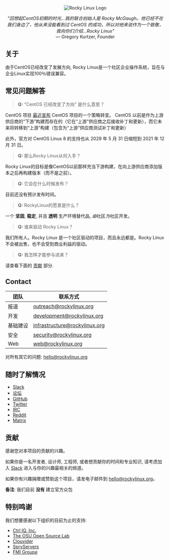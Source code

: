 <p align="center">
<img src="https://media.githubusercontent.com/media/rocky-linux/branding/main/logo-text-light%402x.png" alt="Rocky Linux Logo">
</p>

<p align="center">
<i>"回想起CentOS初期的时光...我的联合创始人是 Rocky McGaugh。他已经不在我们身边了，他从来没能看到过 CentOS 的成功，所以对他来说作为一个致敬，我向你们介绍…Rocky Linux"</i><br>
— Gregory Kurtzer, Founder
</p>

## 关于

由于CentOS已经改变了发展方向, Rocky Linux是一个社区企业操作系统，旨在与企业Linux实现100％错误兼容。

## 常见问题解答

> **Q:** “CentOS 已经改变了方向” 是什么意思？

CentOS 项目 [最近宣布](https://blog.centos.org/2020/12/future-is-centos-stream/) CentOS 项目的一个策略转变。 CentOS 以前是作为上游供应商的“下游”构建而存在的（它在“上游”供应商之后接收补丁和更新），而它未来将转移到“上游”构建（包含为“上游”供应商测试补丁和更新）

此外，官方对 CentOS Linux 8 的支持也从 2029 年 5 月 31 日缩短到 2021 年 12 月 31 日。

> **Q:** 那么Rocky Linux从何入手？

Rocky Linux的目标是像CentOS以前那样充当下游构建，在向上游供应商添加版本之后再构建版本（而不是之前）。

> **Q:** 它会在什么时候发布？

目前还没有预计发布时间。

> **Q:** RockyLinux的愿景是什么？

一个 **坚固**, **稳定**, 并且 **透明** 生产环境替代品, *由*社区*为*社区开发。

> **Q:** 谁来驱动 Rocky Linux？

我们所有人。Rocky Linux 是一个社区驱动的项目，而且永远都是。Rocky Linux不会被出售，也不会受到商业利益的驱动。

> **Q:** 我怎样才能参与进来？

请查看下面的 [贡献](#贡献) 部分.

## Contact

| 团队                           | 联系方式                        |
|-------------------------------|--------------------------------|
| 报道                           | outreach@rockylinux.org        |
| 开发                           | development@rockylinux.org     |
| 基础建设                       | infrastructure@rockylinux.org  |
| 安全                           | security@rockylinux.org        |
| Web                           | web@rockylinux.org             |


对所有其它的问题: hello@rockylinux.org

## 随时了解情况

* [Slack](https://join.slack.com/t/hpcng/shared_invite/zt-k5z04bsh-1uqpaD1NsYVP73vzc3uKdQ)
* [论坛](https://forums.rockylinux.org/)
* [GitHub](https://github.com/rocky-linux/)
* [Twitter](https://twitter.com/rocky_linux)
* [IRC](https://webchat.freenode.net/?channels=rockylinux)
* [Reddit](https://www.reddit.com/r/RockyLinux)
* [Matrix](https://matrix.to/#/+rockylinux:matrix.org)

## 贡献

感谢您对本项目的贡献的兴趣。

如果你是一名开发者, 设计师, 工程师, 或者想贡献你的时间和专业知识, 请考虑加入 [Slack](https://join.slack.com/t/hpcng/shared_invite/zt-k5z04bsh-1uqpaD1NsYVP73vzc3uKdQ) 进入与你的兴趣最相关的频道。

如果你有兴趣捐赠或赞助这个项目，请发电子邮件到 hello@rockylinux.org。

**备注**: 我们目前 **没有** 建立官方众包

## 特别鸣谢

我们想要感谢以下组织的目前为止的支持:
* [Ctrl IQ, Inc.](https://www.ctrl-cmd.com)
* [The OSU Open Source Lab](https://osuosl.org/)
* [Clouvider](https://www.clouvider.co.uk/)
* [SpryServers](https://www.spryservers.net/)
* [FMI Groupe](https://www.fmi.fr/)
